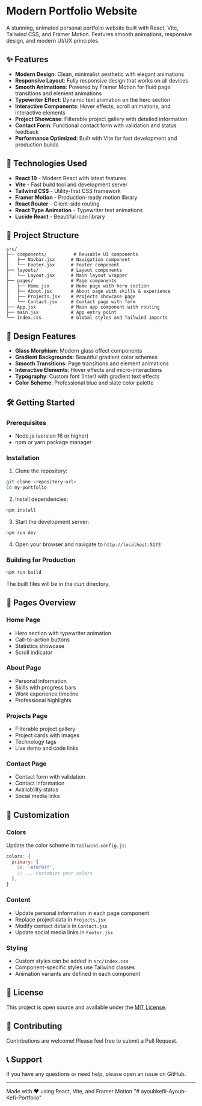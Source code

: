 # Modern Portfolio Website

A stunning, animated personal portfolio website built with React, Vite, Tailwind CSS, and Framer Motion. Features smooth animations, responsive design, and modern UI/UX principles.

## ✨ Features

- **Modern Design**: Clean, minimalist aesthetic with elegant animations
- **Responsive Layout**: Fully responsive design that works on all devices
- **Smooth Animations**: Powered by Framer Motion for fluid page transitions and element animations
- **Typewriter Effect**: Dynamic text animation on the hero section
- **Interactive Components**: Hover effects, scroll animations, and interactive elements
- **Project Showcase**: Filterable project gallery with detailed information
- **Contact Form**: Functional contact form with validation and status feedback
- **Performance Optimized**: Built with Vite for fast development and production builds

## 🚀 Technologies Used

- **React 19** - Modern React with latest features
- **Vite** - Fast build tool and development server
- **Tailwind CSS** - Utility-first CSS framework
- **Framer Motion** - Production-ready motion library
- **React Router** - Client-side routing
- **React Type Animation** - Typewriter text animations
- **Lucide React** - Beautiful icon library

## 📁 Project Structure

```
src/
├── components/          # Reusable UI components
│   ├── Navbar.jsx      # Navigation component
│   └── Footer.jsx      # Footer component
├── layouts/            # Layout components
│   └── Layout.jsx      # Main layout wrapper
├── pages/              # Page components
│   ├── Home.jsx        # Home page with hero section
│   ├── About.jsx       # About page with skills & experience
│   ├── Projects.jsx    # Projects showcase page
│   └── Contact.jsx     # Contact page with form
├── App.jsx             # Main app component with routing
├── main.jsx            # App entry point
└── index.css           # Global styles and Tailwind imports
```

## 🎨 Design Features

- **Glass Morphism**: Modern glass effect components
- **Gradient Backgrounds**: Beautiful gradient color schemes
- **Smooth Transitions**: Page transitions and element animations
- **Interactive Elements**: Hover effects and micro-interactions
- **Typography**: Custom font (Inter) with gradient text effects
- **Color Scheme**: Professional blue and slate color palette

## 🛠️ Getting Started

### Prerequisites

- Node.js (version 16 or higher)
- npm or yarn package manager

### Installation

1. Clone the repository:

```bash
git clone <repository-url>
cd my-portfolio
```

2. Install dependencies:

```bash
npm install
```

3. Start the development server:

```bash
npm run dev
```

4. Open your browser and navigate to `http://localhost:5173`

### Building for Production

```bash
npm run build
```

The built files will be in the `dist` directory.

## 📱 Pages Overview

### Home Page

- Hero section with typewriter animation
- Call-to-action buttons
- Statistics showcase
- Scroll indicator

### About Page

- Personal information
- Skills with progress bars
- Work experience timeline
- Professional highlights

### Projects Page

- Filterable project gallery
- Project cards with images
- Technology tags
- Live demo and code links

### Contact Page

- Contact form with validation
- Contact information
- Availability status
- Social media links

## 🎯 Customization

### Colors

Update the color scheme in `tailwind.config.js`:

```javascript
colors: {
  primary: {
    50: '#f0f9ff',
    // ... customize your colors
  },
}
```

### Content

- Update personal information in each page component
- Replace project data in `Projects.jsx`
- Modify contact details in `Contact.jsx`
- Update social media links in `Footer.jsx`

### Styling

- Custom styles can be added in `src/index.css`
- Component-specific styles use Tailwind classes
- Animation variants are defined in each component

## 📄 License

This project is open source and available under the [MIT License](LICENSE).

## 🤝 Contributing

Contributions are welcome! Please feel free to submit a Pull Request.

## 📞 Support

If you have any questions or need help, please open an issue on GitHub.

---

Made with ❤️ using React, Vite, and Framer Motion
"# ayoubkefii-Ayoub-Kefi-Portfolio" 
